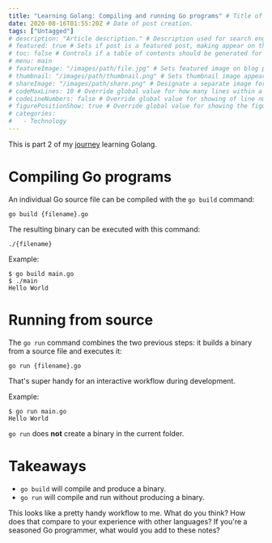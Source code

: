 ```yaml
---
title: "Learning Golang: Compiling and running Go programs" # Title of the blog post.
date: 2020-08-16T01:55:20Z # Date of post creation.
tags: ["Untagged"]
# description: "Article description." # Description used for search engine.
# featured: true # Sets if post is a featured post, making appear on the home page side bar.
# toc: false # Controls if a table of contents should be generated for first-level links automatically.
# menu: main
# featureImage: "/images/path/file.jpg" # Sets featured image on blog post.
# thumbnail: "/images/path/thumbnail.png" # Sets thumbnail image appearing inside card on homepage.
# shareImage: "/images/path/share.png" # Designate a separate image for social media sharing.
# codeMaxLines: 10 # Override global value for how many lines within a code block before auto-collapsing.
# codeLineNumbers: false # Override global value for showing of line numbers within code block.
# figurePositionShow: true # Override global value for showing the figure label.
# categories:
#   - Technology
---
```


This is part 2 of my [journey](/categories/learning-golang/) learning Golang.

# Compiling Go programs

An individual Go source file can be compiled with the `go build` command:

```
go build {filename}.go
```

The resulting binary can be executed with this command:

```
./{filename}
```

Example:

```
$ go build main.go
$ ./main
Hello World
```

# Running from source

The `go run` command combines the two previous steps: it builds a binary from a source file and executes it:

```
go run {filename}.go
```

That's super handy for an interactive workflow during development.

Example:

```
$ go run main.go
Hello World
```

`go run` does **not** create a binary in the current folder.

# Takeaways

- `go build` will compile and produce a binary.
- `go run` will compile and run without producing a binary.

This looks like a pretty handy workflow to me. What do you think? How does that compare to your experience with other
languages? If you're a seasoned Go programmer, what would you add to these notes?
